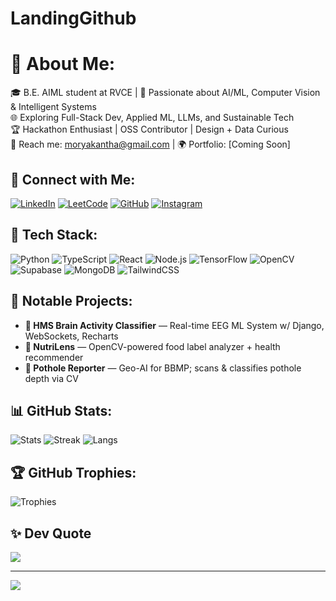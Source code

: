 # LandingGithub
# 💫 About Me:
🎓 B.E. AIML student at RVCE | 🤖 Passionate about AI/ML, Computer Vision & Intelligent Systems  
🌐 Exploring Full-Stack Dev, Applied ML, LLMs, and Sustainable Tech  
🏆 Hackathon Enthusiast | OSS Contributor | Design + Data Curious  
📧 Reach me: moryakantha@gmail.com | 🌍 Portfolio: [Coming Soon]

## 🔗 Connect with Me:
[![LinkedIn](https://img.shields.io/badge/LinkedIn-0077B5.svg?style=for-the-badge&logo=linkedin&logoColor=white)](https://linkedin.com/in/l-morya-kantha) 
[![LeetCode](https://img.shields.io/badge/LeetCode-FFA116.svg?style=for-the-badge&logo=leetcode&logoColor=white)](https://leetcode.com/MK-DEV369)
[![GitHub](https://img.shields.io/badge/GitHub-171515.svg?style=for-the-badge&logo=github&logoColor=white)](https://github.com/MK-DEV369)
[![Instagram](https://img.shields.io/badge/Instagram-E4405F.svg?style=for-the-badge&logo=instagram&logoColor=white)](https://instagram.com/morya_k_369)

## 🧠 Tech Stack:
![Python](https://img.shields.io/badge/-Python-black?style=for-the-badge&logo=python) 
![TypeScript](https://img.shields.io/badge/-TypeScript-3178C6?style=for-the-badge&logo=typescript&logoColor=white)
![React](https://img.shields.io/badge/-React-61DAFB?style=for-the-badge&logo=react&logoColor=black) 
![Node.js](https://img.shields.io/badge/-Node.js-339933?style=for-the-badge&logo=node.js&logoColor=white)
![TensorFlow](https://img.shields.io/badge/-TensorFlow-FF6F00?style=for-the-badge&logo=tensorflow&logoColor=white)
![OpenCV](https://img.shields.io/badge/-OpenCV-5C3EE8?style=for-the-badge&logo=opencv&logoColor=white)
![Supabase](https://img.shields.io/badge/-Supabase-3ECF8E?style=for-the-badge&logo=supabase&logoColor=black)
![MongoDB](https://img.shields.io/badge/-MongoDB-4EA94B?style=for-the-badge&logo=mongodb&logoColor=white)
![TailwindCSS](https://img.shields.io/badge/-TailwindCSS-06B6D4?style=for-the-badge&logo=tailwindcss&logoColor=white)

## 🚀 Notable Projects:
- **🧠 HMS Brain Activity Classifier** — Real-time EEG ML System w/ Django, WebSockets, Recharts  
- **🥗 NutriLens** — OpenCV-powered food label analyzer + health recommender  
- **📍 Pothole Reporter** — Geo-AI for BBMP; scans & classifies pothole depth via CV  

## 📊 GitHub Stats:
![Stats](https://github-readme-stats.vercel.app/api?username=MK-DEV369&theme=tokyonight&show_icons=true)
![Streak](https://github-readme-streak-stats.herokuapp.com/?user=MK-DEV369&theme=tokyonight)
![Langs](https://github-readme-stats.vercel.app/api/top-langs/?username=MK-DEV369&theme=tokyonight&layout=compact)

## 🏆 GitHub Trophies:
![Trophies](https://github-profile-trophy.vercel.app/?username=MK-DEV369&theme=radical)

## ✨ Dev Quote
![](https://quotes-github-readme.vercel.app/api?type=horizontal&theme=tokyonight)

---

[![](https://visitcount.itsvg.in/api?id=MK-DEV369&icon=6&color=12)](https://visitcount.itsvg.in)
